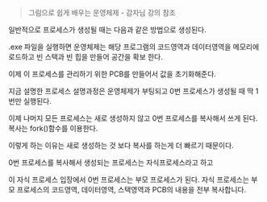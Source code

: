 > 그림으로 쉽게 배우는 운영체제 - 감자님 강의 참조

일반적으로 프로세스가 생성될 때는 다음과 같은 방법으로 생성된다.

 .exe 파일을 실행하면 운영체제는 해당 프로그램의 코드영역과 데이터영역을 메모리에 로드하고 빈 스택과 빈 힙을 만들어 공간을 확보 한다.
 
 이제 이 프로세스를 관리하기 위한 PCB를 만들어서 값을 초기화해준다.
 
지금 설명한 프로세스 설명과정은 운영체제가 부팅되고 0번 프로세스가 생성될 때 딱 1번만 실행된다.

이제 나머지 모든 프로세스는 새로 생성하지 않고 0번 프로세스를 복사해서 쓰게 된다.
복사는 fork()함수를 이용한다.

이렇게 하는 이유는 새로 생성하는 것 보다 복사를 하는게 더 빠르기 때문이다.

0번 프로세스를 복사해서 생성되는 프로세스는 자식프로세스라고 하고 

이 자식 프로세스 입장에서 0번 프로세스는 부모 프로세스가 된다.
자식 프로세스는 부모 프로세스의 코드영역, 데이터영역, 스택영역과 PCB의 내용을 전부 복사합니다. 

